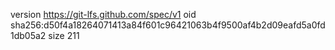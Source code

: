 version https://git-lfs.github.com/spec/v1
oid sha256:d50f4a18264071413a84f601c96421063b4f9500af4b2d09eafd5a0fd1db05a2
size 211
